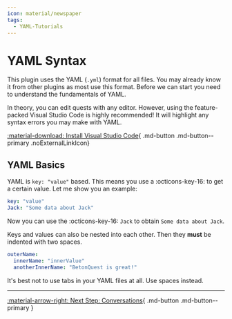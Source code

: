 ```yaml
---
icon: material/newspaper
tags: 
  - YAML-Tutorials
---
```

# YAML Syntax
This plugin uses the YAML (`.yml`) format for all files. You may already know it from other plugins as most use this format.
Before we can start you need to understand the fundamentals of YAML.

In theory, you can edit quests with any editor. However, using the feature-packed 
Visual Studio Code is highly recommended! It will highlight any syntax errors you may make with YAML.

[:material-download: Install Visual Studio Code](https://code.visualstudio.com){ .md-button .md-button--primary .noExternalLinkIcon}

## YAML Basics

YAML is `key: "value"` based. This means you use a :octicons-key-16: to get a certain value.
Let me show you an example:

```YAML title="YAML Data Format"
key: "value"
Jack: "Some data about Jack"
```
Now you can use the :octicons-key-16: `Jack` to obtain `Some data about Jack`.

Keys and values can also be nested into each other. Then they **must** be indented with two spaces.

```YAML title="Nested YAML"
outerName:
  innerName: "innerValue"
  anotherInnerName: "BetonQuest is great!"
```

It's best not to use tabs in your YAML files at all. Use spaces instead.
 
---
[:material-arrow-right: Next Step: Conversations](../Basics/Conversations.md){ .md-button .md-button--primary }
